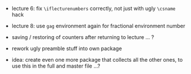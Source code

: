 
- lecture 6: fix `\iflecturenumbers` correctly, not just with ugly `\csname` hack
- lecture 8: use `gag` environment again for fractional environment number
- saving / restoring of counters after returning to lecture ... ?
- rework ugly preamble stuff into own package

- idea: create even one more package that collects all the other ones, to use this in the full and master file ...?
